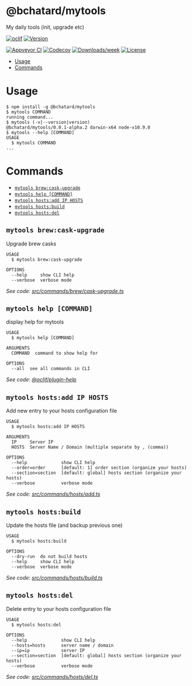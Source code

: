 @bchatard/mytools
=================

My daily tools (init, upgrade etc)

[![oclif](https://img.shields.io/badge/cli-oclif-brightgreen.svg)](https://oclif.io)
[![Version](https://img.shields.io/npm/v/@bchatard/mytools.svg)](https://npmjs.org/package/@bchatard/mytools)

[![Appveyor CI](https://ci.appveyor.com/api/projects/status/github/bchatard/mytools?branch=master&svg=true)](https://ci.appveyor.com/project/bchatard/mytools/branch/master)
[![Codecov](https://codecov.io/gh/bchatard/mytools/branch/master/graph/badge.svg)](https://codecov.io/gh/bchatard/mytools)
[![Downloads/week](https://img.shields.io/npm/dw/@bchatard/mytools.svg)](https://npmjs.org/package/@bchatard/mytools)
[![License](https://img.shields.io/npm/l/@bchatard/mytools.svg)](https://github.com/bchatard/mytools/blob/master/package.json)

<!-- toc -->
* [Usage](#usage)
* [Commands](#commands)
<!-- tocstop -->
# Usage
<!-- usage -->
```sh-session
$ npm install -g @bchatard/mytools
$ mytools COMMAND
running command...
$ mytools (-v|--version|version)
@bchatard/mytools/0.0.1-alpha.2 darwin-x64 node-v10.9.0
$ mytools --help [COMMAND]
USAGE
  $ mytools COMMAND
...
```
<!-- usagestop -->
# Commands
<!-- commands -->
* [`mytools brew:cask-upgrade`](#mytools-brewcask-upgrade)
* [`mytools help [COMMAND]`](#mytools-help-command)
* [`mytools hosts:add IP HOSTS`](#mytools-hostsadd-ip-hosts)
* [`mytools hosts:build`](#mytools-hostsbuild)
* [`mytools hosts:del`](#mytools-hostsdel)

## `mytools brew:cask-upgrade`

Upgrade brew casks

```
USAGE
  $ mytools brew:cask-upgrade

OPTIONS
  --help     show CLI help
  --verbose  verbose mode
```

_See code: [src/commands/brew/cask-upgrade.ts](https://github.com/bchatard/mytools/blob/v0.0.1-alpha.2/src/commands/brew/cask-upgrade.ts)_

## `mytools help [COMMAND]`

display help for mytools

```
USAGE
  $ mytools help [COMMAND]

ARGUMENTS
  COMMAND  command to show help for

OPTIONS
  --all  see all commands in CLI
```

_See code: [@oclif/plugin-help](https://github.com/oclif/plugin-help/blob/v2.1.0/src/commands/help.ts)_

## `mytools hosts:add IP HOSTS`

Add new entry to your hosts configuration file

```
USAGE
  $ mytools hosts:add IP HOSTS

ARGUMENTS
  IP     Server IP
  HOSTS  Server Name / Domain (multiple separate by , (comma))

OPTIONS
  --help             show CLI help
  --order=order      [default: 1] order section (organize your hosts)
  --section=section  [default: global] hosts section (organize your hosts)
  --verbose          verbose mode
```

_See code: [src/commands/hosts/add.ts](https://github.com/bchatard/mytools/blob/v0.0.1-alpha.2/src/commands/hosts/add.ts)_

## `mytools hosts:build`

Update the hosts file (and backup previous one)

```
USAGE
  $ mytools hosts:build

OPTIONS
  --dry-run  do not build hosts
  --help     show CLI help
  --verbose  verbose mode
```

_See code: [src/commands/hosts/build.ts](https://github.com/bchatard/mytools/blob/v0.0.1-alpha.2/src/commands/hosts/build.ts)_

## `mytools hosts:del`

Delete entry to your hosts configuration file

```
USAGE
  $ mytools hosts:del

OPTIONS
  --help             show CLI help
  --hosts=hosts      server name / domain
  --ip=ip            server IP
  --section=section  [default: global] hosts section (organize your hosts)
  --verbose          verbose mode
```

_See code: [src/commands/hosts/del.ts](https://github.com/bchatard/mytools/blob/v0.0.1-alpha.2/src/commands/hosts/del.ts)_
<!-- commandsstop -->
